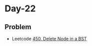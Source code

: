 # Day-22

## Problem
- Leetcode [450. Delete Node in a BST](https://leetcode.com/problems/delete-node-in-a-bst/)

